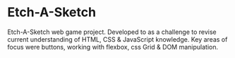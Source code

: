 # Etch-A-Sketch
Etch-A-Sketch web game project. Developed to as a challenge to revise
current understanding of HTML, CSS & JavaScript knowledge. 
Key areas of focus were buttons, working with flexbox, css Grid & DOM manipulation.
